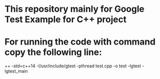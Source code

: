 # This repository mainly for Google Test Example for C++ project

# For running the code with command copy the following line:
++ -std=c++14 -I/usr/include/gtest -pthread test.cpp -o test -lgtest -lgtest_main
